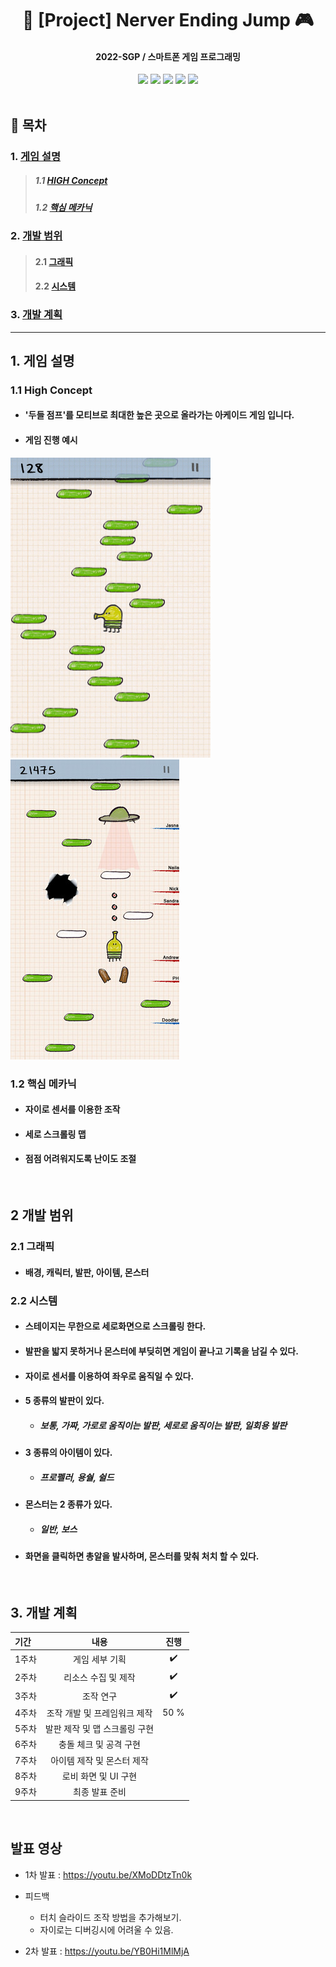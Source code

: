 # <div align = center>📱 [Project] Nerver Ending Jump 🎮</div>
#### <div align = center> 2022-SGP / 스마트폰 게임 프로그래밍 </div>
<div align = center><img src="https://img.shields.io/badge/Android-3DDC84?style=flat-square&logo=Android&logoColor=white"/> <img src="https://img.shields.io/badge/Java-007396?style=flat-square&logo=Java&logoColor=white"/> 
<img src="https://img.shields.io/badge/Android Studio-3DDC84?style=flat-square&logo=Android Studio&logoColor=white"/> <img src="https://img.shields.io/badge/Git-F05032?style=flat-square&logo=Git&logoColor=white"/> <img src="https://img.shields.io/badge/GitHub-181717?style=flat-square&logo=GitHub&logoColor=white"/></div>
</br>


## 📄 목차
### 1. [게임 설명 ](#1-게임-설명)
>##### 1.1 [HIGH Concept ](#11-high-concept)
>##### 1.2 [핵심 메카닉 ](#12-핵심-메카닉)
### 2. [개발 범위 ](#2-개발-범위)
>#### 2.1 [그래픽 ](#21-그래픽)
>#### 2.2 [시스템 ](#22-시스템)
### 3. [ 개발 계획 ](#3-개발-계획)
<hr>

## 1. 게임 설명
### 1.1 High Concept
- #### '두들 점프'를 모티브로 최대한 높은 곳으로 올라가는 아케이드 게임 입니다.
- #### 게임 진행 예시
![](/game_main.png) ![](/game_shoot.jpg)

### 1.2 핵심 메카닉
- #### 자이로 센서를 이용한 조작
- #### 세로 스크롤링 맵
- #### 점점 어려워지도록 난이도 조절
</br>


## 2 개발 범위
### 2.1 그래픽
- #### 배경, 캐릭터, 발판, 아이템, 몬스터
### 2.2 시스템
- #### 스테이지는 무한으로 세로화면으로 스크롤링 한다.
- #### 발판을 밟지 못하거나 몬스터에 부딪히면 게임이 끝나고 기록을 남길 수 있다.
- #### 자이로 센서를 이용하여 좌우로 움직일 수 있다.
- #### 5 종류의 발판이 있다.
    - ##### 보통, 가짜, 가로로 움직이는 발판, 세로로 움직이는 발판, 일회용 발판
- #### 3 종류의 아이템이 있다.
    - ##### 프로펠러, 용숼, 쉴드
- #### 몬스터는 2 종류가 있다.
    - ##### 일반, 보스
- #### 화면을 클릭하면 총알을 발사하며, 몬스터를 맞춰 처치 할 수 있다.
</br>

## 3. 개발 계획


| 기간 | 내용 | 진행 |
|:------|:------:|:------:|
| 1주차 | 게임 세부 기획 | ✔️ |
| 2주차 | 리소스 수집 및 제작 | ✔️ |
| 3주차 | 조작  연구 | ✔️ |
| 4주차 | 조작 개발 및 프레임워크 제작 | 50 % |
| 5주차 | 발판 제작 및 맵 스크롤링 구현 | |
| 6주차 | 충돌 체크 및 공격 구현 | |
| 7주차 | 아이템 제작 및 몬스터 제작 | |
| 8주차 | 로비 화면 및 UI 구현 | |
| 9주차 | 최종 발표 준비 | |
<br>

## 발표 영상
- 1차 발표 : https://youtu.be/XMoDDtzTn0k
- 피드백
    - 터치 슬라이드 조작 방법을 추가해보기.
    - 자이로는 디버깅시에 어려울 수 있음.

- 2차 발표 : https://youtu.be/YB0Hi1MlMjA
